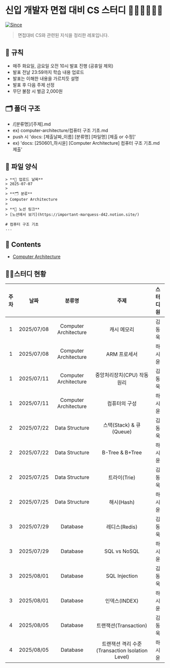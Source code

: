 # 신입 개발자 면접 대비 CS 스터디 👨🏻‍💻👩🏻‍💻 

[![Since](https://img.shields.io/badge/since-2025.07.08-333333.svg?style=flat-square)](https://github.com/shunnnl/cs-study)
> 면접대비 CS와 관련된 지식을 정리한 레포입니다.

## 🌳 규칙

- 매주 화요일, 금요일 오전 10시 발표 진행 (공휴일 제외)
- 발표 전날 23:59까지 학습 내용 업로드
- 발표는 이해한 내용을 가르치듯 설명
- 발표 후 다음 주제 선정
- 무단 불참 시 벌금 2,000원

## 🗂 폴더 구조

- /[분류명]/[주제].md
- ex) computer-architecture/컴퓨터 구조 기초.md
- push 시 'docs: [제출날짜_이름] [분류명] [파일명] [제출 or 수정]'
- ex) 'docs: [250601_하시윤] [Computer Architecture] 컴퓨터 구조 기초.md 제출'

## 🐼 파일 양식

```
> **📅 업로드 날짜**  
> 2025-07-07  
>
> **🗂 분류**  
> Computer Architecture  
>
> **🔗 노션 링크**  
> [노션에서 보기](https://important-marquess-d42.notion.site/)

# 컴퓨터 구조 기초
...
```

## 📖 Contents
* [Computer Architecture](https://github.com/shunnnl/cs-study/blob/main/computer-architecture/README.md)

## 🏃‍♂️스터디 현황
|주차|날짜|분류명|주제|스터디원|
|:-:|:-:|:-:|:-:|:-:|
|1|2025/07/08|Computer Architecture|캐시 메모리|김동욱|
|1|2025/07/08|Computer Architecture|ARM 프로세서|하시윤|
|1|2025/07/11|Computer Architecture|중앙처리장치(CPU) 작동 원리|김동욱|
|1|2025/07/11|Computer Architecture|컴퓨터의 구성|하시윤|
|2|2025/07/22|Data Structure|스택(Stack) & 큐(Queue)|김동욱|
|2|2025/07/22|Data Structure|B-Tree & B+Tree|하시윤|
|2|2025/07/25|Data Structure|트라이(Trie)|김동욱|
|2|2025/07/25|Data Structure|해시(Hash)|하시윤|
|3|2025/07/29|Database|레디스(Redis)|김동욱|
|3|2025/07/29|Database|SQL vs NoSQL|하시윤|
|3|2025/08/01|Database|SQL Injection|김동욱|
|3|2025/08/01|Database|인덱스(INDEX)|하시윤|
|4|2025/08/05|Database|트랜잭션(Transaction)|김동욱|
|4|2025/08/05|Database|트랜잭션 격리 수준(Transaction Isolation Level)|하시윤|
